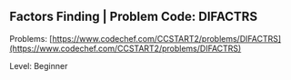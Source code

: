 ## Factors Finding | Problem Code: DIFACTRS
Problems: [https://www.codechef.com/CCSTART2/problems/DIFACTRS](https://www.codechef.com/CCSTART2/problems/DIFACTRS)

Level: Beginner